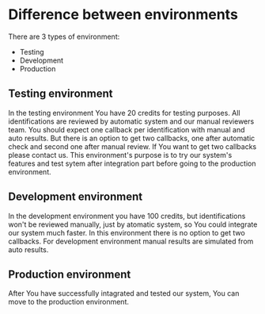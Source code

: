 # Difference between environments

There are 3 types of environment:
- Testing
- Development
- Production

## Testing environment

In the testing environment You have  20 credits for testing purposes. All identifications are reviewed by automatic system and our manual reviewers team. You should expect one callback per identification with manual and auto results. But there is an option to get two callbacks, one after automatic check and second one after manual review. If You want to get two callbacks please contact us. This environment's purpose is to try our system's features and test sytem after integration part before going to the production environment. 

## Development environment

In the development environment you have 100 credits, but identifications won't be reviewed manually, just by atomatic system, so You could integrate our system much faster. In this environment there is no option to get two callbacks. For development environment manual results are simulated from auto results.

## Production environment

After You have successfully intagrated and tested our system, You can move to the production environment.
